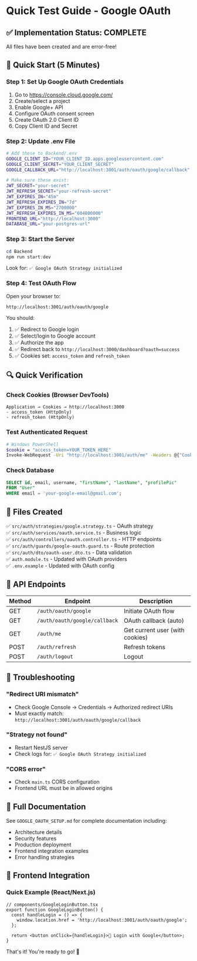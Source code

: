 # Quick Test Guide - Google OAuth

## ✅ Implementation Status: COMPLETE

All files have been created and are error-free!

## 🚀 Quick Start (5 Minutes)

### Step 1: Set Up Google OAuth Credentials

1. Go to https://console.cloud.google.com/
2. Create/select a project
3. Enable Google+ API
4. Configure OAuth consent screen
5. Create OAuth 2.0 Client ID
6. Copy Client ID and Secret

### Step 2: Update .env File

```bash
# Add these to Backend/.env
GOOGLE_CLIENT_ID="YOUR_CLIENT_ID.apps.googleusercontent.com"
GOOGLE_CLIENT_SECRET="YOUR_CLIENT_SECRET"
GOOGLE_CALLBACK_URL="http://localhost:3001/auth/oauth/google/callback"

# Make sure these exist:
JWT_SECRET="your-secret"
JWT_REFRESH_SECRET="your-refresh-secret"
JWT_EXPIRES_IN="45m"
JWT_REFRESH_EXPIRES_IN="7d"
JWT_EXPIRES_IN_MS="2700000"
JWT_REFRESH_EXPIRES_IN_MS="604800000"
FRONTEND_URL="http://localhost:3000"
DATABASE_URL="your-postgres-url"
```

### Step 3: Start the Server

```powershell
cd Backend
npm run start:dev
```

Look for: `✅ Google OAuth Strategy initialized`

### Step 4: Test OAuth Flow

Open your browser to:

```
http://localhost:3001/auth/oauth/google
```

You should:

1. ✅ Redirect to Google login
2. ✅ Select/login to Google account
3. ✅ Authorize the app
4. ✅ Redirect back to `http://localhost:3000/dashboard?oauth=success`
5. ✅ Cookies set: `access_token` and `refresh_token`

## 🔍 Quick Verification

### Check Cookies (Browser DevTools)

```
Application → Cookies → http://localhost:3000
- access_token (HttpOnly)
- refresh_token (HttpOnly)
```

### Test Authenticated Request

```bash
# Windows PowerShell
$cookie = "access_token=YOUR_TOKEN_HERE"
Invoke-WebRequest -Uri "http://localhost:3001/auth/me" -Headers @{"Cookie"=$cookie}
```

### Check Database

```sql
SELECT id, email, username, "firstName", "lastName", "profilePic"
FROM "User"
WHERE email = 'your-google-email@gmail.com';
```

## 📁 Files Created

✅ `src/auth/strategies/google.strategy.ts` - OAuth strategy  
✅ `src/auth/services/oauth.service.ts` - Business logic  
✅ `src/auth/controllers/oauth.controller.ts` - HTTP endpoints  
✅ `src/auth/guards/google-oauth.guard.ts` - Route protection  
✅ `src/auth/dto/oauth-user.dto.ts` - Data validation  
✅ `auth.module.ts` - Updated with OAuth providers  
✅ `.env.example` - Updated with OAuth config

## 🎯 API Endpoints

| Method | Endpoint                      | Description                     |
| ------ | ----------------------------- | ------------------------------- |
| GET    | `/auth/oauth/google`          | Initiate OAuth flow             |
| GET    | `/auth/oauth/google/callback` | OAuth callback (auto)           |
| GET    | `/auth/me`                    | Get current user (with cookies) |
| POST   | `/auth/refresh`               | Refresh tokens                  |
| POST   | `/auth/logout`                | Logout                          |

## 🔧 Troubleshooting

### "Redirect URI mismatch"

- Check Google Console → Credentials → Authorized redirect URIs
- Must exactly match: `http://localhost:3001/auth/oauth/google/callback`

### "Strategy not found"

- Restart NestJS server
- Check logs for: `✅ Google OAuth Strategy initialized`

### "CORS error"

- Check `main.ts` CORS configuration
- Frontend URL must be in allowed origins

## 📖 Full Documentation

See `GOOGLE_OAUTH_SETUP.md` for complete documentation including:

- Architecture details
- Security features
- Production deployment
- Frontend integration examples
- Error handling strategies

## 🎨 Frontend Integration

### Quick Example (React/Next.js)

```tsx
// components/GoogleLoginButton.tsx
export function GoogleLoginButton() {
  const handleLogin = () => {
    window.location.href = 'http://localhost:3001/auth/oauth/google';
  };

  return <button onClick={handleLogin}>🔐 Login with Google</button>;
}
```

That's it! You're ready to go! 🚀
